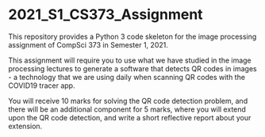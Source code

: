 # 2021_S1_CS373_Assignment

This repository provides a Python 3 code skeleton for the image processing assignment of CompSci 373 in Semester 1, 2021. 

This assignment will require you to use what we have studied in the image processing lectures to generate a software that detects QR codes in images - a technology that we are using daily when scanning QR codes with the COVID19 tracer app.

You will receive 10 marks for solving the QR code detection problem, and there will be an additional component for 5 marks, where you will extend upon the QR code detection, and write a short reflective report about your extension.

